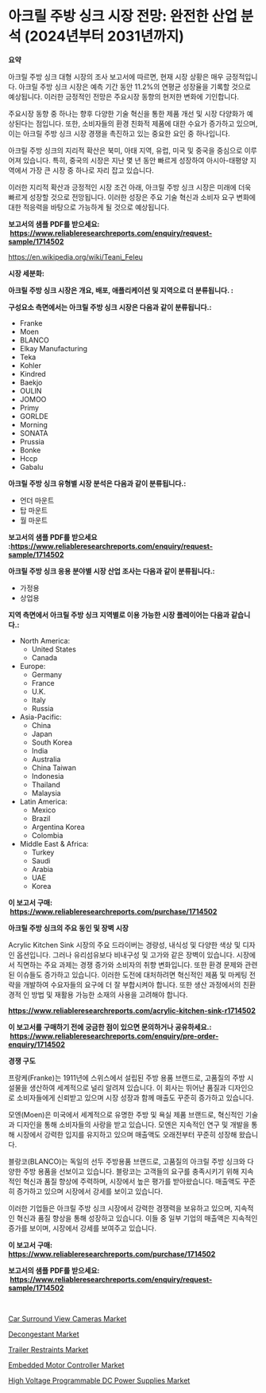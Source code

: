 <p><h1>아크릴 주방 싱크 시장 전망: 완전한 산업 분석 (2024년부터 2031년까지)</h1></p><p><strong>요약</strong></p>
<p><p>아크릴 주방 싱크 대형 시장의 조사 보고서에 따르면, 현재 시장 상황은 매우 긍정적입니다. 아크릴 주방 싱크 시장은 예측 기간 동안 11.2%의 연평균 성장율을 기록할 것으로 예상됩니다. 이러한 긍정적인 전망은 주요시장 동향의 현저한 변화에 기인합니다.</p><p>주요시장 동향 중 하나는 향후 다양한 기술 혁신을 통한 제품 개선 및 시장 다양화가 예상된다는 점입니다. 또한, 소비자들의 환경 친화적 제품에 대한 수요가 증가하고 있으며, 이는 아크릴 주방 싱크 시장 경쟁을 촉진하고 있는 중요한 요인 중 하나입니다.</p><p>아크릴 주방 싱크의 지리적 확산은 북미, 아태 지역, 유럽, 미국 및 중국을 중심으로 이루어져 있습니다. 특히, 중국의 시장은 지난 몇 년 동안 빠르게 성장하여 아시아-태평양 지역에서 가장 큰 시장 중 하나로 자리 잡고 있습니다.</p><p>이러한 지리적 확산과 긍정적인 시장 조건 아래, 아크릴 주방 싱크 시장은 미래에 더욱 빠르게 성장할 것으로 전망됩니다. 이러한 성장은 주요 기술 혁신과 소비자 요구 변화에 대한 적응력을 바탕으로 가능하게 될 것으로 예상됩니다.</p></p>
<p><strong>보고서의 샘플 PDF를 받으세요: &nbsp;<a href="https://www.reliableresearchreports.com/enquiry/request-sample/1714502">https://www.reliableresearchreports.com/enquiry/request-sample/1714502</a></strong></p>
<p><a href="https://en.wikipedia.org/wiki/Teani_Feleu">https://en.wikipedia.org/wiki/Teani_Feleu</a></p>
<p><strong>시장 세분화:</strong></p>
<p><strong> 아크릴 주방 싱크 시장은 개요, 배포, 애플리케이션 및 지역으로 더 분류됩니다. :</strong></p>
<p><strong>구성요소 측면에서는 아크릴 주방 싱크 시장은 다음과 같이 분류됩니다.:</strong></p>
<p><ul><li>Franke</li><li>Moen</li><li>BLANCO</li><li>Elkay Manufacturing</li><li>Teka</li><li>Kohler</li><li>Kindred</li><li>Baekjo</li><li>OULIN</li><li>JOMOO</li><li>Primy</li><li>GORLDE</li><li>Morning</li><li>SONATA</li><li>Prussia</li><li>Bonke</li><li>Hccp</li><li>Gabalu</li></ul></p>
<p><strong> 아크릴 주방 싱크 유형별 시장 분석은 다음과 같이 분류됩니다.:</strong></p>
<p><ul><li>언더 마운트</li><li>탑 마운트</li><li>월 마운트</li></ul></p>
<p><strong>보고서의 샘플 PDF를 받으세요 :<a href="https://www.reliableresearchreports.com/enquiry/request-sample/1714502">https://www.reliableresearchreports.com/enquiry/request-sample/1714502</a></strong></p>
<p><strong> 아크릴 주방 싱크 응용 분야별 시장 산업 조사는 다음과 같이 분류됩니다.:</strong></p>
<p><ul><li>가정용</li><li>상업용</li></ul></p>
<p><strong>지역 측면에서 아크릴 주방 싱크 지역별로 이용 가능한 시장 플레이어는 다음과 같습니다.:</strong></p>
<p><ul>
    <li>
        North America:
        <ul>
            <li>United States</li>
            <li>Canada</li>
        </ul>
    </li>
    <li>
        Europe:
        <ul>
            <li>Germany</li>
            <li>France</li>
            <li>U.K.</li>
            <li>Italy</li>
            <li>Russia</li>
        </ul>
    </li>
    <li>
        Asia-Pacific:
        <ul>
            <li>China</li>
            <li>Japan</li>
            <li>South Korea</li>
            <li>India</li>
            <li>Australia</li>
            <li>China Taiwan</li>
            <li>Indonesia</li>
            <li>Thailand</li>
            <li>Malaysia</li>
        </ul>
    </li>
    <li>
        Latin America:
        <ul>
            <li>Mexico</li>
            <li>Brazil</li>
            <li>Argentina Korea</li>
            <li>Colombia</li>
        </ul>
    </li>
    <li>
        Middle East & Africa:
        <ul>
            <li>Turkey</li>
            <li>Saudi</li>
            <li>Arabia</li>
            <li>UAE</li>
            <li>Korea</li>
        </ul>
    </li>
    </ul></p>
<p><strong>이 보고서 구매: &nbsp;<a href="https://www.reliableresearchreports.com/purchase/1714502">https://www.reliableresearchreports.com/purchase/1714502</a></strong></p>
<p><strong>아크릴 주방 싱크의 주요 동인 및 장벽 시장</strong></p>
<p><p>Acrylic Kitchen Sink 시장의 주요 드라이버는 경량성, 내식성 및 다양한 색상 및 디자인 옵션입니다. 그러나 유리섬유보다 비내구성 및 고가와 같은 장벽이 있습니다. 시장에서 직면하는 주요 과제는 경쟁 증가와 소비자의 취향 변화입니다. 또한 환경 문제와 관련된 이슈들도 증가하고 있습니다. 이러한 도전에 대처하려면 혁신적인 제품 및 마케팅 전략을 개발하여 수요자들의 요구에 더 잘 부합시켜야 합니다. 또한 생산 과정에서의 친환경적 인 방법 및 재활용 가능한 소재의 사용을 고려해야 합니다.</p></p>
<p><strong><a href="https://www.reliableresearchreports.com/acrylic-kitchen-sink-r1714502">https://www.reliableresearchreports.com/acrylic-kitchen-sink-r1714502</a></strong></p>
<p><strong>이 보고서를 구매하기 전에 궁금한 점이 있으면 문의하거나 공유하세요.: &nbsp;<a href="https://www.reliableresearchreports.com/enquiry/pre-order-enquiry/1714502">https://www.reliableresearchreports.com/enquiry/pre-order-enquiry/1714502</a></strong></p>
<p><strong>경쟁 구도</strong></p>
<p><p>프랑케(Franke)는 1911년에 스위스에서 설립된 주방 용품 브랜드로, 고품질의 주방 시설물을 생산하여 세계적으로 널리 알려져 있습니다. 이 회사는 뛰어난 품질과 디자인으로 소비자들에게 신뢰받고 있으며 시장 성장과 함께 매출도 꾸준히 증가하고 있습니다.</p><p>모엔(Moen)은 미국에서 세계적으로 유명한 주방 및 욕실 제품 브랜드로, 혁신적인 기술과 디자인을 통해 소비자들의 사랑을 받고 있습니다. 모엔은 지속적인 연구 및 개발을 통해 시장에서 강력한 입지를 유지하고 있으며 매출액도 오래전부터 꾸준히 성장해 왔습니다.</p><p>블랑코(BLANCO)는 독일의 선두 주방용품 브랜드로, 고품질의 아크릴 주방 싱크와 다양한 주방 용품을 선보이고 있습니다. 블랑코는 고객들의 요구를 충족시키기 위해 지속적인 혁신과 품질 향상에 주력하며, 시장에서 높은 평가를 받아왔습니다. 매출액도 꾸준히 증가하고 있으며 시장에서 강세를 보이고 있습니다.</p><p>이러한 기업들은 아크릴 주방 싱크 시장에서 강력한 경쟁력을 보유하고 있으며, 지속적인 혁신과 품질 향상을 통해 성장하고 있습니다. 이들 중 일부 기업의 매출액은 지속적인 증가를 보이며, 시장에서 강세를 보여주고 있습니다.</p></p>
<p><strong>이 보고서 구매: &nbsp; <a href="https://www.reliableresearchreports.com/purchase/1714502">https://www.reliableresearchreports.com/purchase/1714502</a></strong></p>
<p><strong>보고서의 샘플 PDF를 받으세요: &nbsp;<a href="https://www.reliableresearchreports.com/enquiry/request-sample/1714502">https://www.reliableresearchreports.com/enquiry/request-sample/1714502</a></strong><strong></strong></p>
<p>&nbsp;</p>
<p><p><a href="https://medium.com/@samantha.welch56767/global-car-surround-view-cameras-market-trends-insights-into-growth-opportunities-and-challenges-357c6b21d183">Car Surround View Cameras Market</a></p><p><a href="https://issuu.com/reportprime-2/docs/decongestant-market-size-2030.pptx">Decongestant Market</a></p><p><a href="https://medium.com/@marcoshoppe2023/global-trailer-restraints-industry-research-report-competitive-landscape-market-size-regional-78abbac61287">Trailer Restraints Market</a></p><p><a href="https://github.com/dianemacle6776/Market-Research-Report-List-1/blob/main/embedded-motor-controller-market.md">Embedded Motor Controller Market</a></p><p><a href="https://github.com/sarabits412/Market-Research-Report-List-1/blob/main/high-voltage-programmable-dc-power-supplies-market.md">High Voltage Programmable DC Power Supplies Market</a></p></p>